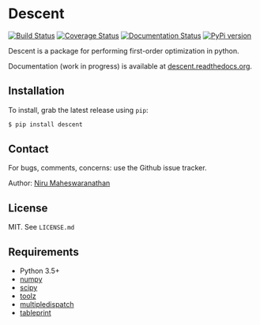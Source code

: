 # Descent

[![Build Status](https://travis-ci.org/nirum/descent.svg?branch=master)](https://travis-ci.org/nirum/descent)
[![Coverage Status](https://codecov.io/gh/nirum/descent/branch/master/graph/badge.svg)](https://codecov.io/gh/nirum/descent)
[![Documentation Status](https://readthedocs.org/projects/descent/badge/?version=latest)](http://descent.readthedocs.org/en/latest/?badge=latest)
[![PyPi version](https://img.shields.io/pypi/v/descent.svg)](https://pypi.python.org/pypi/descent)

Descent is a package for performing first-order optimization in python.

Documentation (work in progress) is available at [descent.readthedocs.org](http://descent.readthedocs.org/en/latest/).

## Installation
To install, grab the latest release using `pip`:

```bash
$ pip install descent
```

## Contact
For bugs, comments, concerns: use the Github issue tracker.

Author: [Niru Maheswaranathan](https://niru.dev/)

## License
MIT. See `LICENSE.md`

## Requirements

- Python 3.5+
- [numpy](http://www.numpy.org)
- [scipy](http://www.scipy.org)
- [toolz](https://github.com/pytoolz/toolz)
- [multipledispatch](https://github.com/mrocklin/multipledispatch)
- [tableprint](https://github.com/nirum/tableprint)
